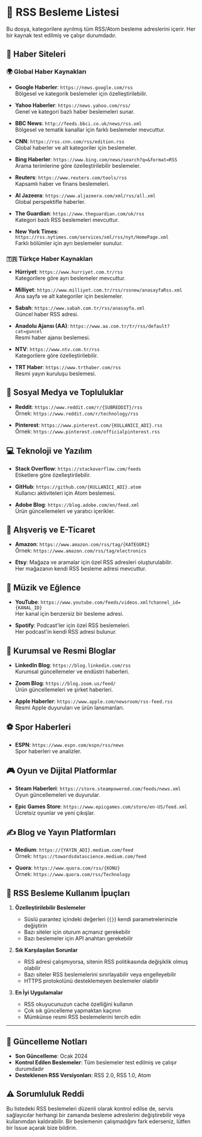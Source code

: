 # 📡 RSS Besleme Listesi

Bu dosya, kategorilere ayrılmış tüm RSS/Atom besleme adreslerini içerir. Her bir kaynak test edilmiş ve çalışır durumdadır.

## 📰 Haber Siteleri

### 🌍 Global Haber Kaynakları
- **Google Haberler**: `https://news.google.com/rss`  
  Bölgesel ve kategorik beslemeler için özelleştirilebilir.

- **Yahoo Haberler**: `https://news.yahoo.com/rss/`  
  Genel ve kategori bazlı haber beslemeleri sunar.

- **BBC News**: `http://feeds.bbci.co.uk/news/rss.xml`  
  Bölgesel ve tematik kanallar için farklı beslemeler mevcuttur.

- **CNN**: `https://rss.cnn.com/rss/edition.rss`  
  Global haberler ve alt kategoriler için beslemeler.

- **Bing Haberler**: `https://www.bing.com/news/search?q=&format=RSS`  
  Arama terimlerine göre özelleştirilebilir beslemeler.

- **Reuters**: `https://www.reuters.com/tools/rss`  
  Kapsamlı haber ve finans beslemeleri.

- **Al Jazeera**: `https://www.aljazeera.com/xml/rss/all.xml`  
  Global perspektifle haberler.

- **The Guardian**: `https://www.theguardian.com/uk/rss`  
  Kategori bazlı RSS beslemeleri mevcuttur.

- **New York Times**: `https://rss.nytimes.com/services/xml/rss/nyt/HomePage.xml`  
  Farklı bölümler için ayrı beslemeler sunulur.

### 🇹🇷 Türkçe Haber Kaynakları
- **Hürriyet**: `https://www.hurriyet.com.tr/rss`  
  Kategorilere göre ayrı beslemeler mevcuttur.

- **Milliyet**: `https://www.milliyet.com.tr/rss/rssnew/anasayfaRss.xml`  
  Ana sayfa ve alt kategoriler için beslemeler.

- **Sabah**: `https://www.sabah.com.tr/rss/anasayfa.xml`  
  Güncel haber RSS adresi.

- **Anadolu Ajansı (AA)**: `https://www.aa.com.tr/tr/rss/default?cat=guncel`  
  Resmi haber ajansı beslemesi.

- **NTV**: `https://www.ntv.com.tr/rss`  
  Kategorilere göre özelleştirilebilir.

- **TRT Haber**: `https://www.trthaber.com/rss`  
  Resmi yayın kuruluşu beslemesi.

## 💬 Sosyal Medya ve Topluluklar
- **Reddit**: `https://www.reddit.com/r/{SUBREDDIT}/rss`  
  Örnek: `https://www.reddit.com/r/technology/rss`

- **Pinterest**: `https://www.pinterest.com/{KULLANICI_ADI}.rss`  
  Örnek: `https://www.pinterest.com/officialpinterest.rss`

## 💻 Teknoloji ve Yazılım
- **Stack Overflow**: `https://stackoverflow.com/feeds`  
  Etiketlere göre özelleştirilebilir.

- **GitHub**: `https://github.com/{KULLANICI_ADI}.atom`  
  Kullanıcı aktiviteleri için Atom beslemesi.

- **Adobe Blog**: `https://blog.adobe.com/en/feed.xml`  
  Ürün güncellemeleri ve yaratıcı içerikler.

## 🛒 Alışveriş ve E-Ticaret
- **Amazon**: `https://www.amazon.com/rss/tag/{KATEGORI}`  
  Örnek: `https://www.amazon.com/rss/tag/electronics`

- **Etsy**: Mağaza ve aramalar için özel RSS adresleri oluşturulabilir.  
  Her mağazanın kendi RSS besleme adresi mevcuttur.

## 🎵 Müzik ve Eğlence
- **YouTube**: `https://www.youtube.com/feeds/videos.xml?channel_id={KANAL_ID}`  
  Her kanal için benzersiz bir besleme adresi.

- **Spotify**: Podcast'ler için özel RSS beslemeleri.  
  Her podcast'in kendi RSS adresi bulunur.

## 💼 Kurumsal ve Resmi Bloglar
- **LinkedIn Blog**: `https://blog.linkedin.com/rss`  
  Kurumsal güncellemeler ve endüstri haberleri.

- **Zoom Blog**: `https://blog.zoom.us/feed/`  
  Ürün güncellemeleri ve şirket haberleri.

- **Apple Haberler**: `https://www.apple.com/newsroom/rss-feed.rss`  
  Resmi Apple duyuruları ve ürün lansmanları.

## ⚽ Spor Haberleri
- **ESPN**: `https://www.espn.com/espn/rss/news`  
  Spor haberleri ve analizler.

## 🎮 Oyun ve Dijital Platformlar
- **Steam Haberleri**: `https://store.steampowered.com/feeds/news.xml`  
  Oyun güncellemeleri ve duyurular.

- **Epic Games Store**: `https://www.epicgames.com/store/en-US/feed.xml`  
  Ücretsiz oyunlar ve yeni çıkışlar.

## ✍️ Blog ve Yayın Platformları
- **Medium**: `https://{YAYIN_ADI}.medium.com/feed`  
  Örnek: `https://towardsdatascience.medium.com/feed`

- **Quora**: `https://www.quora.com/rss/{KONU}`  
  Örnek: `https://www.quora.com/rss/Technology`

## 🔧 RSS Besleme Kullanım İpuçları

1. **Özelleştirilebilir Beslemeler**
   - Süslü parantez içindeki değerleri (`{}`) kendi parametrelerinizle değiştirin
   - Bazı siteler için oturum açmanız gerekebilir
   - Bazı beslemeler için API anahtarı gerekebilir

2. **Sık Karşılaşılan Sorunlar**
   - RSS adresi çalışmıyorsa, sitenin RSS politikasında değişiklik olmuş olabilir
   - Bazı siteler RSS beslemelerini sınırlayabilir veya engelleyebilir
   - HTTPS protokolünü desteklemeyen beslemeler olabilir

3. **En İyi Uygulamalar**
   - RSS okuyucunuzun cache özelliğini kullanın
   - Çok sık güncelleme yapmaktan kaçının
   - Mümkünse resmi RSS beslemelerini tercih edin

---

## 📝 Güncelleme Notları

- **Son Güncelleme**: Ocak 2024
- **Kontrol Edilen Beslemeler**: Tüm beslemeler test edilmiş ve çalışır durumdadır
- **Desteklenen RSS Versiyonları**: RSS 2.0, RSS 1.0, Atom

## ⚠️ Sorumluluk Reddi

Bu listedeki RSS beslemeleri düzenli olarak kontrol edilse de, servis sağlayıcılar herhangi bir zamanda besleme adreslerini değiştirebilir veya kullanımdan kaldırabilir. Bir beslemenin çalışmadığını fark ederseniz, lütfen bir Issue açarak bize bildirin.
